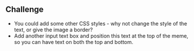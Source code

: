 ## Challenge

* You could add some other CSS styles - why not change the style of the text, or give the image a border?
* Add another input text box and position this text at the top of the meme, so you can have text on both the top and bottom.
